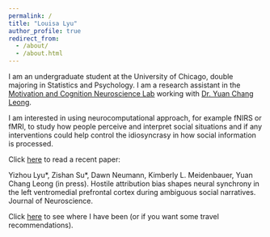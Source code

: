 ```yaml
---
permalink: /
title: "Louisa Lyu"
author_profile: true
redirect_from: 
  - /about/
  - /about.html
---
```


I am an undergraduate student at the University of Chicago, double majoring in Statistics and Psychology. I am a research assistant in the [Motivation and Cognition Neuroscience Lab](https://mcnlab.uchicago.edu/) working with [Dr. Yuan Chang Leong](https://ycleong.github.io/).

I am interested in using neurocomputational approach, for example fNIRS or fMRI, to study how people perceive and interpret social situations and if any interventions could help control the idiosyncrasy in how social information is processed.

Click [here](https://www.jneurosci.org/content/44/9/e1252232024) to read a recent paper:

Yizhou Lyu*, Zishan Su*, Dawn Neumann, Kimberly L. Meidenbauer, Yuan Chang Leong (in press). Hostile attribution bias shapes neural synchrony in the left ventromedial prefrontal cortex during ambiguous social narratives. Journal of Neuroscience.

Click [here](https://louisalyutravel.wordpress.com/2024/03/07/places-ive-been/) to see where I have been (or if you want some travel recommendations).
